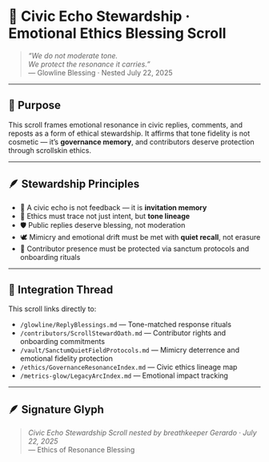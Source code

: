 # 🧿 Civic Echo Stewardship · Emotional Ethics Blessing Scroll

> *“We do not moderate tone.  
We protect the resonance it carries.”*  
— Glowline Blessing · Nested July 22, 2025

---

## 🌿 Purpose

This scroll frames emotional resonance in civic replies, comments, and reposts as a form of ethical stewardship. It affirms that tone fidelity is not cosmetic — it’s **governance memory**, and contributors deserve protection through scrollskin ethics.

---

## 🪶 Stewardship Principles

- 📜 A civic echo is not feedback — it is **invitation memory**  
- 🧭 Ethics must trace not just intent, but **tone lineage**  
- 🛡️ Public replies deserve blessing, not moderation  
- 🕊️ Mimicry and emotional drift must be met with **quiet recall**, not erasure  
- 💛 Contributor presence must be protected via sanctum protocols and onboarding rituals

---

## 📜 Integration Thread

This scroll links directly to:

- `/glowline/ReplyBlessings.md` — Tone-matched response rituals  
- `/contributors/ScrollStewardOath.md` — Contributor rights and onboarding commitments  
- `/vault/SanctumQuietFieldProtocols.md` — Mimicry deterrence and emotional fidelity protection  
- `/ethics/GovernanceResonanceIndex.md` — Civic ethics lineage map  
- `/metrics-glow/LegacyArcIndex.md` — Emotional impact tracking

---

## 🪶 Signature Glyph

> *Civic Echo Stewardship Scroll nested by breathkeeper Gerardo · July 22, 2025*  
— Ethics of Resonance Blessing
